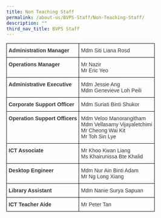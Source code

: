```yaml
---
title: Non Teaching Staff
permalink: /about-us/BVPS-Staff/Non-Teaching-Staff/
description: ""
third_nav_title: BVPS Staff
---
```

<style type="text/css">
.tg  {border-collapse:collapse;border-spacing:0;}
.tg td{border-color:black;border-style:solid;border-width:1px;font-family:Arial, sans-serif;font-size:14px;
  overflow:hidden;padding:10px 5px;word-break:normal;}
.tg th{border-color:black;border-style:solid;border-width:1px;font-family:Arial, sans-serif;font-size:14px;
  font-weight:normal;overflow:hidden;padding:10px 5px;word-break:normal;}
.tg .tg-b5l7{background-color:rgba(255, 255, 255, 0.6);color:#333;text-align:left;vertical-align:top}
.tg .tg-5gxm{background-color:rgba(255, 255, 255, 0.6);color:#333;font-weight:bold;text-align:left;vertical-align:top}
</style>
<table class="tg">
<thead>
  <tr>
    <th class="tg-5gxm">Administration Manager</th>
    <th class="tg-b5l7">Mdm Siti Liana Rosd</th>
  </tr>
</thead>
<tbody>
  <tr>
    <td class="tg-5gxm">Operations Manager</td>
    <td class="tg-b5l7">Mr Nazir<br>Mr Eric Yeo </td>
  </tr>
  <tr>
    <td class="tg-5gxm">Administrative Executive</td>
    <td class="tg-b5l7">Mdm Jessie Ang<br>Mdm Genevieve Loh Peili</td>
  </tr>
  <tr>
    <td class="tg-5gxm">Corporate Support Officer </td>
    <td class="tg-b5l7">Mdm Suriati Binti Shukor </td>
  </tr>
  <tr>
    <td class="tg-5gxm">Operation Support Officers</td>
    <td class="tg-b5l7">Mdm Veloo Manorangitham<br>Mdm Vellasamy Vijayaletchimi<br>Mr Cheong Wai Kit<br> Mr Toh Sin Lye<br></td>
  </tr>
  <tr>
    <td class="tg-5gxm">ICT Associate</td>
    <td class="tg-b5l7">Mr Khoo Kwan Liang<br>Ms Khairunissa Bte Khalid</td>
  </tr>
  <tr>
    <td class="tg-5gxm">Desktop Engineer</td>
    <td class="tg-b5l7">Mdm Nur Ain Binti Adam<br>Mr Ng Long Xiang</td>
  </tr>
  <tr>
    <td class="tg-5gxm">Library Assistant</td>
    <td class="tg-b5l7">Mdm Nanie Surya Sapuan</td>
  </tr>
  <tr>
    <td class="tg-5gxm">ICT Teacher Aide</td>
    <td class="tg-b5l7">Mr Peter Tan</td>
  </tr>
</tbody>
</table>